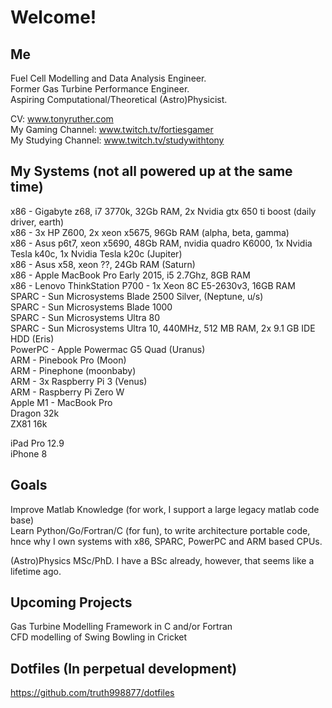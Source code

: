 # Welcome!

## Me

Fuel Cell Modelling and Data Analysis Engineer.   
Former Gas Turbine Performance Engineer.  
Aspiring Computational/Theoretical (Astro)Physicist.  
  
CV: www.tonyruther.com  
My Gaming Channel: www.twitch.tv/fortiesgamer  
My Studying Channel: www.twitch.tv/studywithtony  

## My Systems (not all powered up at the same time)

x86 - Gigabyte z68, i7 3770k, 32Gb RAM, 2x Nvidia gtx 650 ti boost (daily driver, earth)  
x86 - 3x HP Z600, 2x xeon x5675, 96Gb RAM (alpha, beta, gamma)  
x86 - Asus p6t7, xeon x5690, 48Gb RAM, nvidia quadro K6000, 1x Nvidia Tesla k40c, 1x Nvidia Tesla k20c (Jupiter)  
x86 - Asus x58, xeon ??, 24Gb RAM (Saturn)  
x86 - Apple MacBook Pro Early 2015, i5 2.7Ghz, 8GB RAM  
x86 - Lenovo ThinkStation P700 - 1x Xeon 8C E5-2630v3, 16GB RAM  
SPARC - Sun Microsystems Blade 2500 Silver, (Neptune, u/s)  
SPARC - Sun Microsystems Blade 1000  
SPARC - Sun Microsystems Ultra 80  
SPARC - Sun Microsystems Ultra 10, 440MHz, 512 MB RAM, 2x 9.1 GB IDE HDD (Eris)  
PowerPC - Apple Powermac G5 Quad (Uranus)  
ARM - Pinebook Pro (Moon)  
ARM - Pinephone (moonbaby)  
ARM - 3x Raspberry Pi 3 (Venus)  
ARM - Raspberry Pi Zero W  
Apple M1 - MacBook Pro  
Dragon 32k  
ZX81 16k  

iPad Pro 12.9  
iPhone 8

## Goals

Improve Matlab Knowledge (for work, I support a large legacy matlab code base)  
Learn Python/Go/Fortran/C (for fun), to write architecture portable code, hnce why I own systems with x86, SPARC, PowerPC and ARM based CPUs.  

(Astro)Physics MSc/PhD. I have a BSc already, however, that seems like a lifetime ago.

## Upcoming Projects

Gas Turbine Modelling Framework in C and/or Fortran  
CFD modelling of Swing Bowling in Cricket  

## Dotfiles (In perpetual development) 

https://github.com/truth998877/dotfiles  
